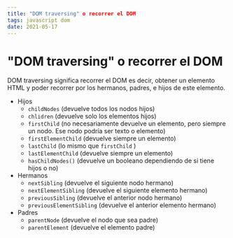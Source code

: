 ```yaml
---
title: "DOM traversing" o recorrer el DOM
tags: javascript dom
date: 2021-05-17
---
```


# "DOM traversing" o recorrer el DOM

DOM traversing significa recorrer el DOM es decir, obtener un elemento HTML y poder recorrer por los hermanos, padres, e hijos de este elemento.

-   Hijos
    -   `childNodes` (devuelve todos los nodos hijos)
    -   `chlidren` (devuelve solo los elementos hijos)
    -   `firstChild` (no necesariamente devuelve un elemento, pero siempre un nodo. Ese nodo podría ser texto o elemento)
    -   `firstElementChild` (devuelve siempre un elemento)
    -   `lastChild` (lo mismo que `firstChild` )
    -   `lastElementChild` (devuelve siempre un elemento)
    -   `hasChildNodes()` (devuelve un booleano dependiendo de si tiene hijos o no)
-   Hermanos
    -   `nextSibling` (devuelve el siguiente nodo hermano)
    -   `nextElementSibling` (devuelve el siguiente elemento hermano)
    -   `previousSibling` (devuelve el anterior nodo hermano)
    -   `previousElementSibling` (devuelve el anterior elemento hermano)
-   Padres
    -   `parentNode` (devuelve el nodo que sea padre)
    -   `parentElement` (devuelve el elemento padre)

